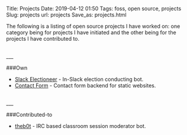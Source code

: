 Title: Projects
Date: 2019-04-12 01:50
Tags: foss, open source, projects
Slug: projects
url: projects
Save_as: projects.html




The following is a listing of open source projects I have worked on: one 
category being for projects I have initiated and the other being for the projects I have contributed to.

<br/>
___

<br/>

###Own

- [Slack Electioneer](https://github.com/takwas/slack-electioneer) - In-Slack election conducting bot.
- [Contact Form](https://github.com/Krohx/contactform) - Contact form backend for static websites.


<br/>
___

<br/>

###Contributed-to

- [theb0t](https://github.com/sayanchowdhury/theb0t) - IRC based classroom session moderator bot.
